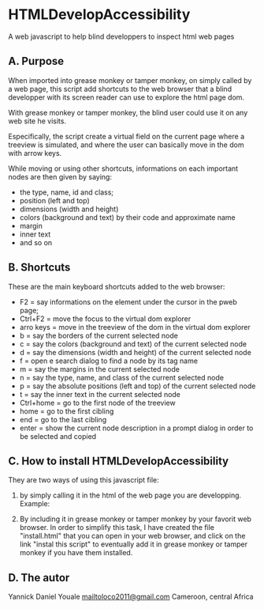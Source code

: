 # HTMLDevelopAccessibility
A web javascript to help blind developpers to inspect html web pages

## A. Purpose

When imported into grease monkey or tamper monkey, on simply called by a web page, this script add shortcuts to the web browser that a blind developper with its screen reader can use to explore the html page dom.

With grease monkey or tamper monkey, the blind user could use it on any web site he visits.

Especifically, the script create a virtual field on the current page where a treeview is simulated, and where the user can basically move in the dom with arrow keys.

While moving or using other shortcuts, informations on each important nodes are then given by saying:

* the type, name, id and class;
* position (left and top)
* dimensions (width and height)
* colors (background and text) by their code and approximate name
* margin
* inner text
* and so on

## B. Shortcuts

These are the main keyboard shortcuts added to the web browser:

* F2 = say informations on the element under the cursor in the pweb page;
* Ctrl+F2 = move the focus to the virtual dom explorer
* arro keys = move in the treeview of the dom in the virtual dom explorer
* b = say the borders of the current selected node
* c = say the colors (background and text) of the current selected node
* d = say the dimensions (width and height) of the current selected node
* f = open e search dialog to find a node by its tag name
* m = say the margins in the current selected node
* n = say the type, name, and class of the current selected node
* p = say the absolute positions (left and top) of the current selected node
* t = say the inner text in the current selected node
* Ctrl+home = go to the first node  of the treeview
* home = go to the first cibling
* end = go to the last cibling
* enter = show the current node description in a prompt dialog in order to be selected and copied

## C. How to install HTMLDevelopAccessibility

They are two ways of using this javascript file:

1. by simply calling it in the html of the web page you are developping.
Example:

<script type="text/javascript" src="HTMLDevelopAccessibility.user.js"></script>

2. By including it in grease monkey or tamper monkey by your favorit web browser.
In order to simplify this task, I have created the file "install.html" that you can open in your web browser, and click on the link "instal this script" to eventually add it in grease monkey or tamper monkey if you have them installed.

## D. The autor

Yannick Daniel Youale
mailtoloco2011@gmail.com
Cameroon, central Africa
